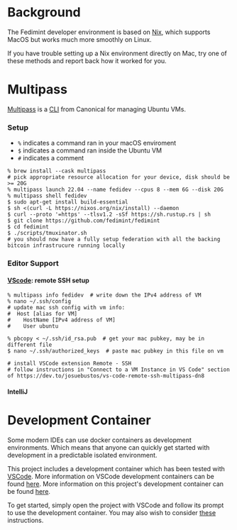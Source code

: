 # Background

The Fedimint developer environment is based on [Nix](https://nixos.org/), which supports MacOS but works much more smoothly on Linux.

If you have trouble setting up a Nix environment directly on Mac, try one of these methods and report back how it worked for you.

# Multipass

[Multipass](https://multipass.run/) is a [CLI](https://multipass.run/docs/multipass-cli-commands) from Canonical for managing Ubuntu VMs.

### Setup

 - `%` indicates a command ran in your macOS enviroment
 - `$` indicates a command ran inside the Ubuntu VM
 - `#` indicates a comment
 
```shell
% brew install --cask multipass
# pick appropriate resource allocation for your device, disk should be >= 20G
% multipass launch 22.04 --name fedidev --cpus 8 --mem 6G --disk 20G 
% multipass shell fedidev
$ sudo apt-get install build-essential
$ sh <(curl -L https://nixos.org/nix/install) --daemon
$ curl --proto '=https' --tlsv1.2 -sSf https://sh.rustup.rs | sh
$ git clone https://github.com/fedimint/fedimint
$ cd fedimint
$ ./scripts/tmuxinator.sh
# you should now have a fully setup federation with all the backing bitcoin infrastrucure running locally
```

### Editor Support

#### [VScode](https://dev.to/josuebustos/vs-code-remote-ssh-multipass-dn8): remote SSH setup

 ```shell
% multipass info fedidev  # write down the IPv4 address of VM
% nano ~/.ssh/config
# update mac ssh config with vm info:
#  Host [alias for VM]
#    HostName [IPv4 address of VM]
#    User ubuntu

% pbcopy < ~/.ssh/id_rsa.pub  # get your mac pubkey, may be in different file
$ nano ~/.ssh/authorized_keys  # paste mac pubkey in this file on vm

# install VSCode extension Remote - SSH 
# follow instructions in "Connect to a VM Instance in VS Code" section of https://dev.to/josuebustos/vs-code-remote-ssh-multipass-dn8
 ```
 
 #### IntelliJ

# Development Container

Some modern IDEs can use docker containers as development environments. Which means that anyone can quickly get started with development in a predictable isolated environment.

This project includes a development container which has been tested with [VSCode](https://code.visualstudio.com). More information on VSCode development containers can be found [here](https://code.visualstudio.com/docs/remote/containers). More information on this project's development container can be found [here](../.devcontainer/README.md).

To get started, simply open the project with VSCode and follow its prompt to use the development container. You may also wish to consider [these](https://code.visualstudio.com/docs/remote/containers#_installation) instructions.
